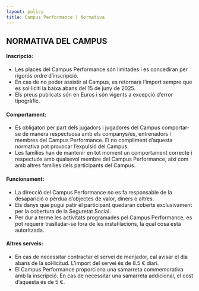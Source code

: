 ```yaml
---
layout: policy
title: Campus Performance | Normativa
---
```

## NORMATIVA DEL CAMPUS

#### Inscripció:
- Les places del Campus Performance són limitades i es concediran per rigorós ordre d’inscripció.
- En cas de no poder assistir al Campus, es retornarà l’import sempre que es sol·liciti la baixa abans del 15 de juny de 2025.
- Els preus publicats són en Euros i són vigents a excepció d’error tipogràfic.

#### Comportament:
- És obligatori per part dels jugadors i jugadores del Campus comportar-se de manera respectuosa amb els companys/es, entrenadors i membres del Campus Performance. El no compliment d’aquesta normativa pot provocar l’expulsió del Campus.
- Les famílies han de mantenir en tot moment un comportament correcte i respectuós amb qualsevol membre del Campus Performance, així com amb altres famílies dels participants del Campus.

#### Funcionament:
- La direcció del Campus Performance no es fa responsable de la desaparició o pèrdua d’objectes de valor, diners o altres.
- Els danys que pugui patir el participant quedaran coberts exclusivament per la cobertura de la Seguretat Social.
- Per dur a terme les activitats programades pel Campus Performance, es pot requerir traslladar-se fora de les instal·lacions, la qual cosa està autoritzada.

#### Altres serveis:
- En cas de necessitar contractar el servei de menjador, cal avisar el dia abans de la sol·licitud. L’import del servei és de 8.5 € diari.
- El Campus Performance proporciona una samarreta commemorativa amb la inscripció. En cas de necessitar una samarreta addicional, el cost d’aquesta és de 5 €.

